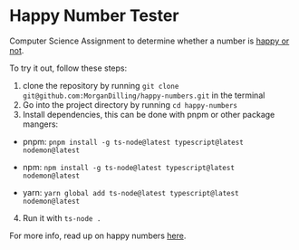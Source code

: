 # Happy Number Tester
Computer Science Assignment to determine whether a number is [happy or not](https://en.wikipedia.org/wiki/Happy_number).

To try it out, follow these steps:

1. clone the repository by running `git clone git@github.com:MorganDilling/happy-numbers.git` in the terminal
2. Go into the project directory by running `cd happy-numbers`
3. Install dependencies, this can be done with pnpm or other package mangers:

- pnpm:
`pnpm install -g ts-node@latest typescript@latest nodemon@latest`

- npm:
`npm install -g ts-node@latest typescript@latest nodemon@latest`

- yarn:
`yarn global add ts-node@latest typescript@latest nodemon@latest`

4. Run it with `ts-node .`

For more info, read up on happy numbers [here](https://en.wikipedia.org/wiki/Happy_number).